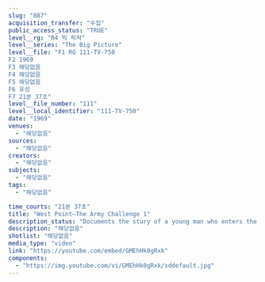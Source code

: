 ```yaml
---
slug: "887"
acquisition_transfer: "수집"
public_access_status: "TRUE"
level__rg: "R4 빅 픽쳐"
level__series: "The Big Picture"
level__file: "F1 RG 111-TV-750
F2 1969
F3 해당없음
F4 해당없음
F5 해당없음
F6 유성
F7 21분 37초"
level__file_number: "111"
level__local_identifier: "111-TV-750"
date: "1969"
venues: 
  - "해당없음"
sources: 
  - "해당없음"
creators: 
  - "해당없음"
subjects: 
  - "해당없음"
tags: 
  - "해당없음"

time_courts: "21분 37초"
title: "West Point—The Army Challenge 1"
description_status: "Documents the stury of a young man who enters the US Military Academy and completes four years of study to qualify for a commission as a second lieutenant, US Army."
description: "해당없음"
shotlist: "해당없음"
media_type: "video"
link: "https://youtube.com/embed/GMEhHk0gRxk"
components: 
  - "https://img.youtube.com/vi/GMEhHk0gRxk/sddefault.jpg"
---
```

